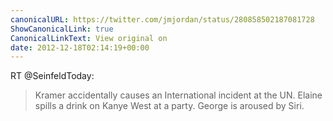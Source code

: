 ```yaml
---
canonicalURL: https://twitter.com/jmjordan/status/280858502187081728
ShowCanonicalLink: true
CanonicalLinkText: View original on
date: 2012-12-18T02:14:19+00:00
---
```

RT @SeinfeldToday:
> Kramer accidentally causes an International incident at the UN. Elaine spills a drink on Kanye West at a party. George is aroused by Siri.